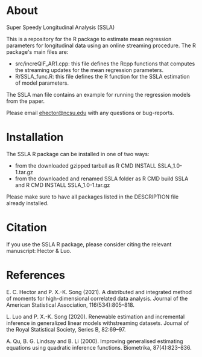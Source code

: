 # About
Super Speedy Longitudinal Analysis (SSLA)

This is a repository for the R package to estimate mean regression parameters for longitudinal data using an online streaming procedure. The R package's main files are:
- src/increQIF_AR1.cpp: this file defines the Rcpp functions that computes the streaming updates for the mean regression parameters.
- R/SSLA_func.R: this file defines the R function for the SSLA estimation of model parameters.

The SSLA man file contains an example for running the regression models from the paper.

Please email ehector@ncsu.edu with any questions or bug-reports.

# Installation

The SSLA R package can be installed in one of two ways:
- from the downloaded gzipped tarball as R CMD INSTALL SSLA_1.0-1.tar.gz
- from the downloaded and renamed SSLA folder as R CMD build SSLA and R CMD INSTALL SSLA_1.0-1.tar.gz

Please make sure to have all packages listed in the DESCRIPTION file already installed.

# Citation

If you use the SSLA R package, please consider citing the relevant manuscript: Hector & Luo.

# References

E. C. Hector and P. X.-K. Song (2021). A distributed and integrated method of moments for high-dimensional correlated data analysis. Journal of the American Statistical Association, 116(534):805–818.

L. Luo and P. X.-K. Song (2020). Renewable estimation and incremental inference in generalized linear models withstreaming datasets. Journal of the Royal Statistical Society, Series B, 82:69–97.

A. Qu, B. G. Lindsay and B. Li (2000). Improving generalised estimating equations using quadratic inference functions. Biometrika, 87(4):823–836.

